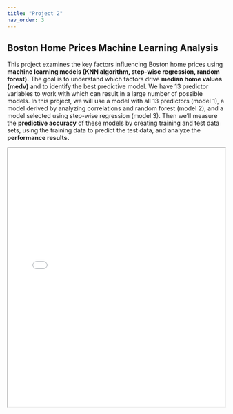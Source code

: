 ```yaml
---
title: "Project 2"
nav_order: 3
---
```


## Boston Home Prices Machine Learning Analysis

This project examines the key factors influencing Boston home prices using **machine learning models (KNN algorithm, step-wise regression, random forest).** The goal is to understand which factors drive **median home values (medv)** and to identify the best predictive model. We have 13 predictor variables to work with which can result in a large number of possible models. In this project, we will use a model with all 13 predictors (model 1), a model derived by analyzing correlations and random forest (model 2), and a model selected using step-wise regression (model 3). Then we’ll measure the **predictive accuracy** of these models by creating training and test data sets, using the training data to predict the test data, and analyze the **performance results.**

<iframe src="boston project.html" width="100%" height="600px"></iframe>
